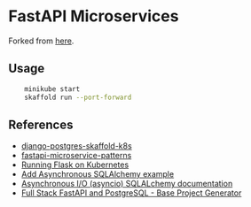 # FastAPI Microservices

Forked from [here](https://github.com/fkromer/fastapi-microservice-patterns/tree/main/hello-skaffold).

## Usage

``` bash
    minikube start
    skaffold run --port-forward
```

## References

* [django-postgres-skaffold-k8s](https://github.com/ksaaskil/django-postgres-skaffold-k8s)
* [fastapi-microservice-patterns](https://github.com/fkromer/fastapi-microservice-patterns)
* [Running Flask on Kubernetes](https://testdriven.io/blog/running-flask-on-kubernetes/)
* [Add Asynchronous SQLAlchemy example](https://github.com/tiangolo/fastapi/pull/2331)
* [Asynchronous I/O (asyncio) SQLALchemy documentation](https://docs.sqlalchemy.org/en/14/orm/extensions/asyncio.html)
* [Full Stack FastAPI and PostgreSQL - Base Project Generator](https://github.com/tiangolo/full-stack-fastapi-postgresql)
